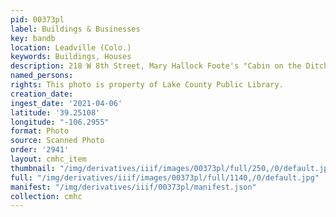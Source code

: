 ```yaml
---
pid: 00373pl
label: Buildings & Businesses
key: bandb
location: Leadville (Colo.)
keywords: Buildings, Houses
description: 218 W 8th Street, Mary Hallock Foote's "Cabin on the Ditch"
named_persons: 
rights: This photo is property of Lake County Public Library.
creation_date: 
ingest_date: '2021-04-06'
latitude: '39.25108'
longitude: "-106.2955"
format: Photo
source: Scanned Photo
order: '2941'
layout: cmhc_item
thumbnail: "/img/derivatives/iiif/images/00373pl/full/250,/0/default.jpg"
full: "/img/derivatives/iiif/images/00373pl/full/1140,/0/default.jpg"
manifest: "/img/derivatives/iiif/00373pl/manifest.json"
collection: cmhc
---
```

